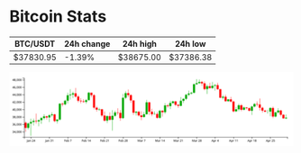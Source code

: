 # Bitcoin Stats

BTC/USDT|24h change|24h high|24h low|
|---|---|---|---|
|$37830.95|-1.39%|$38675.00|$37386.38|

<img src="./chart.svg">
